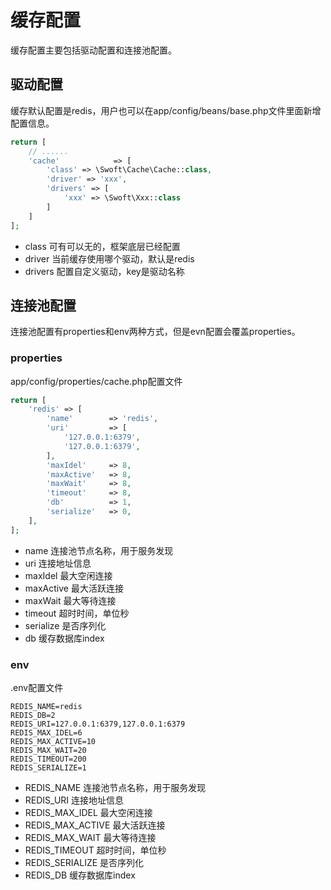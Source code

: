 # 缓存配置

缓存配置主要包括驱动配置和连接池配置。

## 驱动配置

缓存默认配置是redis，用户也可以在app/config/beans/base.php文件里面新增配置信息。

```php
return [
    // ......
    'cache'            => [
        'class' => \Swoft\Cache\Cache::class,
        'driver' => 'xxx',
        'drivers' => [
            'xxx' => \Swoft\Xxx::class
        ]
    ]
];
```

- class 可有可以无的，框架底层已经配置
- driver 当前缓存使用哪个驱动，默认是redis
- drivers 配置自定义驱动，key是驱动名称

## 连接池配置
连接池配置有properties和env两种方式，但是evn配置会覆盖properties。

### properties
app/config/properties/cache.php配置文件

```php
return [
    'redis' => [
        'name'        => 'redis',
        'uri'         => [
            '127.0.0.1:6379',
            '127.0.0.1:6379',
        ],
        'maxIdel'     => 8,
        'maxActive'   => 8,
        'maxWait'     => 8,
        'timeout'     => 8,
        'db'          => 1,
        'serialize'   => 0,
    ],
];
```
- name 连接池节点名称，用于服务发现
- uri 连接地址信息
- maxIdel 最大空闲连接
- maxActive 最大活跃连接
- maxWait 最大等待连接
- timeout 超时时间，单位秒
- serialize 是否序列化
- db 缓存数据库index

### env

.env配置文件
```
REDIS_NAME=redis
REDIS_DB=2
REDIS_URI=127.0.0.1:6379,127.0.0.1:6379
REDIS_MAX_IDEL=6
REDIS_MAX_ACTIVE=10
REDIS_MAX_WAIT=20
REDIS_TIMEOUT=200
REDIS_SERIALIZE=1
```

- REDIS_NAME 连接池节点名称，用于服务发现
- REDIS_URI 连接地址信息
- REDIS_MAX_IDEL 最大空闲连接
- REDIS_MAX_ACTIVE 最大活跃连接
- REDIS_MAX_WAIT 最大等待连接
- REDIS_TIMEOUT 超时时间，单位秒
- REDIS_SERIALIZE 是否序列化
- REDIS_DB 缓存数据库index

